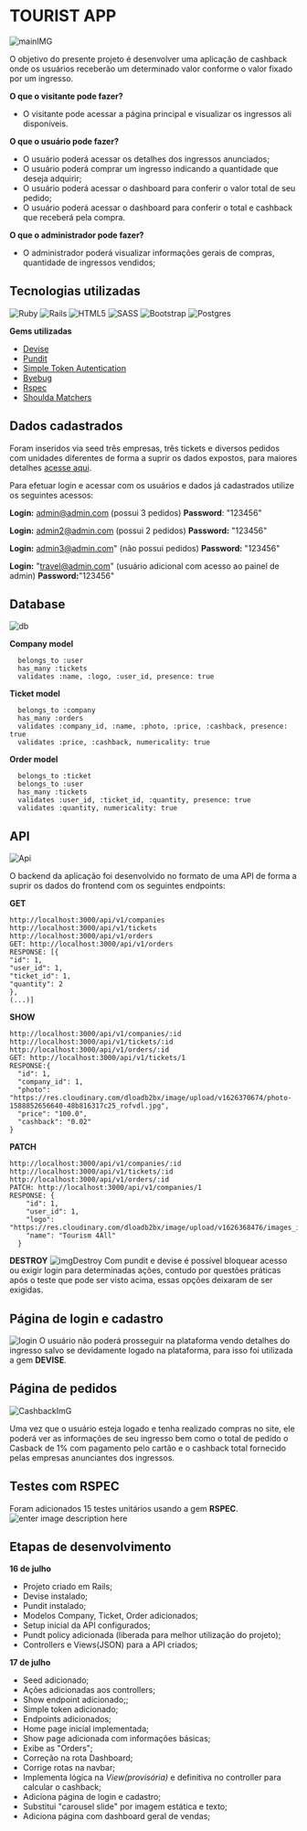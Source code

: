 # TOURIST APP

![mainIMG](https://res.cloudinary.com/dloadb2bx/image/upload/v1626556361/touristApp2_rncoc1.png)

O objetivo do presente projeto é desenvolver uma aplicação de cashback onde os usuários receberão um determinado valor conforme o valor fixado por um ingresso.

**O que o visitante pode fazer?**
 - O visitante pode acessar a página principal e visualizar os ingressos ali disponíveis.

**O que o usuário pode fazer?**
- O usuário poderá acessar os detalhes dos ingressos anunciados;
- O usuário poderá comprar um ingresso indicando a quantidade que deseja adquirir;
- O usuário poderá acessar o dashboard para conferir o valor total de seu pedido;
- O usuário poderá acessar o dashboard para conferir o total e cashback que receberá pela compra.

**O que o administrador pode fazer?**
- O administrador poderá visualizar informações gerais de compras, quantidade de ingressos vendidos;

## Tecnologias utilizadas
<img alt="Ruby" src="https://img.shields.io/badge/ruby-%23CC342D.svg?style=for-the-badge&logo=ruby&logoColor=white"/> <img alt="Rails" src="https://img.shields.io/badge/rails-%23CC0000.svg?style=for-the-badge&logo=ruby-on-rails&logoColor=white"/> <img alt="HTML5" src="https://img.shields.io/badge/html5-%23E34F26.svg?style=for-the-badge&logo=html5&logoColor=white"/> <img alt="SASS" src="https://img.shields.io/badge/SASS-hotpink.svg?style=for-the-badge&logo=SASS&logoColor=white"/> <img alt="Bootstrap" src="https://img.shields.io/badge/bootstrap-%23563D7C.svg?style=for-the-badge&logo=bootstrap&logoColor=white"/> <img alt="Postgres" src ="https://img.shields.io/badge/postgres-%23316192.svg?style=for-the-badge&logo=postgresql&logoColor=white"/>

**Gems utilizadas**
 - [Devise](https://github.com/heartcombo/devise)
 - [Pundit](https://github.com/varvet/pundit)
 - [Simple Token Autentication](https://github.com/gonzalo-bulnes/simple_token_authentication)
 - [Byebug](https://github.com/deivid-rodriguez/byebug)
 - [Rspec](https://github.com/rspec/rspec-rails)
 - [Shoulda Matchers](https://github.com/thoughtbot/shoulda-matchers)

## Dados cadastrados
Foram inseridos via seed três empresas, três tickets e diversos pedidos com unidades diferentes de forma a suprir os dados expostos, para maiores detalhes [acesse aqui](https://github.com/thiagohrcosta/tourist-app-API/blob/master/db/seeds.rb).

Para efetuar login e acessar com os usuários e dados já cadastrados utilize os seguintes acessos:

**Login:** admin@admin.com (possui 3 pedidos)
**Password**: "123456"

 **Login:** admin2@admin.com (possui 2 pedidos)
 **Password:** "123456"

**Login:** admin3@admin.com" (não possui pedidos)
**Password:** "123456"

**Login:** "travel@admin.com" (usuário adicional com acesso ao painel de admin)
**Password:**"123456"

## Database
![db](https://res.cloudinary.com/dloadb2bx/image/upload/v1626571265/touristDB_zwmk5j.png)

**Company model**

      belongs_to :user
      has_many :tickets
      validates :name, :logo, :user_id, presence: true

**Ticket model**

      belongs_to :company
      has_many :orders
      validates :company_id, :name, :photo, :price, :cashback, presence: true
      validates :price, :cashback, numericality: true

   **Order model**

      belongs_to :ticket
      belongs_to :user
      has_many :tickets
      validates :user_id, :ticket_id, :quantity, presence: true
      validates :quantity, numericality: true


## API
![Api](https://res.cloudinary.com/dloadb2bx/image/upload/v1626568577/Tourist1_fiv4vv.gif)

O backend da aplicação foi desenvolvido no formato de uma API de forma a suprir os dados do frontend com os seguintes endpoints:


**GET**

    http://localhost:3000/api/v1/companies
    http://localhost:3000/api/v1/tickets
    http://localhost:3000/api/v1/orders
    GET: http://localhost:3000/api/v1/orders
    RESPONSE: [{
    "id": 1,
    "user_id": 1,
    "ticket_id": 1,
    "quantity": 2
    },
    (...)]


**SHOW**

    http://localhost:3000/api/v1/companies/:id
    http://localhost:3000/api/v1/tickets/:id
    http://localhost:3000/api/v1/orders/:id
    GET: http://localhost:3000/api/v1/tickets/1
    RESPONSE:{
      "id": 1,
      "company_id": 1,
      "photo": "https://res.cloudinary.com/dloadb2bx/image/upload/v1626370674/photo-1588852656640-48b816317c25_rofvdl.jpg",
      "price": "100.0",
      "cashback": "0.02"
    }

**PATCH**

    http://localhost:3000/api/v1/companies/:id
    http://localhost:3000/api/v1/tickets/:id
    http://localhost:3000/api/v1/orders/:id
    PATCH: http://localhost:3000/api/v1/companies/1
    RESPONSE: {
        "id": 1,
        "user_id": 1,
        "logo": "https://res.cloudinary.com/dloadb2bx/image/upload/v1626368476/images_iqvkeh.png",
        "name": "Tourism 4All"
      }

**DESTROY**
![imgDestroy](https://res.cloudinary.com/dloadb2bx/image/upload/v1626574242/touristAPIblock_rdk4ra.png)
Com pundit e devise é possível bloquear acesso ou exigir login para determinadas ações, contudo por questões práticas após o teste que pode ser visto acima, essas opções deixaram de ser exigidas.



## Página de login e cadastro
![login](https://res.cloudinary.com/dloadb2bx/image/upload/v1626555420/tourismApp1_n6g0gg.png)
O usuário não poderá prosseguir na plataforma vendo detalhes do ingresso salvo se devidamente logado na plataforma, para isso foi utilizada a gem **DEVISE**.

## Página de pedidos
![CashbackImG](https://res.cloudinary.com/dloadb2bx/image/upload/v1626556480/touristApp3_twnnud.png)

Uma vez que o usuário esteja logado e tenha realizado compras no site, ele poderá ver as informações de seu ingresso bem como o total de pedido o Casback de 1% com pagamento pelo cartão e o cashback total fornecido pelas empresas anunciantes dos ingressos.

## Testes com RSPEC
Foram adicionados 15 testes unitários usando a gem **RSPEC**.
![enter image description here](https://res.cloudinary.com/dloadb2bx/image/upload/v1626568154/touristTest_qp7uae.png)

## Etapas de desenvolvimento

**16 de julho**

  - Projeto criado em Rails;
  - Devise instalado;
  - Pundit instalado;
  - Modelos Company, Ticket, Order adicionados;
  - Setup inicial da API configurados;
  - Pundt policy adicionada (liberada para melhor utilização do projeto);
  - Controllers e Views(JSON) para a API criados;

**17 de julho**

  - Seed adicionado;
  - Ações adicionadas aos controllers;
  - Show endpoint adicionado;;
  - Simple token adicionado;
  - Endpoints adicionados;
  - Home page inicial implementada;
  - Show page adicionada com informações básicas;
  - Exibe as "Orders";
  - Correção na rota Dashboard;
  - Corrige rotas na navbar;
  - Implementa lógica na *View(provisória)* e definitiva no controller para calcular o cashback;
  - Adiciona página de login e cadastro;
  - Substitui "carousel slide" por imagem estática e texto;
  - Adiciona página com dashboard geral de vendas;
